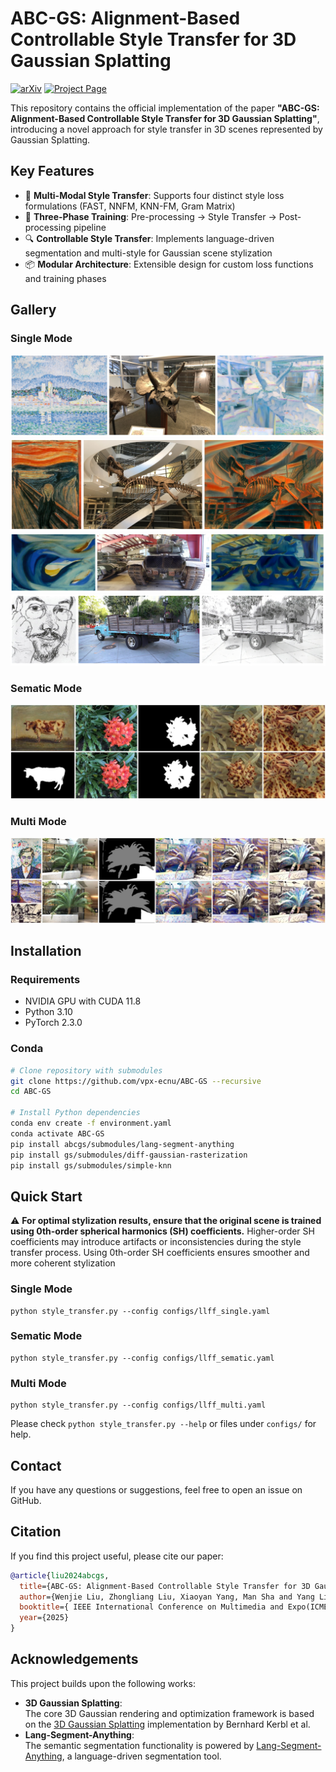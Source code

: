 # ABC-GS: Alignment-Based Controllable Style Transfer for 3D Gaussian Splatting

[![arXiv](https://img.shields.io/badge/arXiv-xxxx.xxxxx-b31b1b.svg)](https://arxiv.org/abs/xxxx.xxxxx)
[![Project Page](https://img.shields.io/badge/Project-Website-green)](https://your-project-page.com)

This repository contains the official implementation of the paper **"ABC-GS: Alignment-Based Controllable Style Transfer for 3D Gaussian Splatting"**, introducing a novel approach for style transfer in 3D scenes represented by Gaussian Splatting.

## Key Features

- 🎨 **Multi-Modal Style Transfer**: Supports four distinct style loss formulations (FAST, NNFM, KNN-FM, Gram Matrix)
- 🌟 **Three-Phase Training**: Pre-processing → Style Transfer → Post-processing pipeline
- 🔍 **Controllable Style Transfer**: Implements language-driven segmentation and multi-style for Gaussian scene stylization
- 📦 **Modular Architecture**: Extensible design for custom loss functions and training phases

## Gallery

### Single Mode
![](./abcgs/assets/single_horns.jpg)
![](./abcgs/assets/single_trex.jpg)
![](./abcgs/assets/single_M60.jpg)
![](./abcgs/assets/single_truck.jpg)
### Sematic Mode
![](./abcgs/assets/sematic_flower.jpg)
### Multi Mode
![](./abcgs/assets/multi_fern.jpg)


## Installation

### Requirements 
- NVIDIA GPU with CUDA 11.8
- Python 3.10
- PyTorch 2.3.0

### Conda

```bash
# Clone repository with submodules
git clone https://github.com/vpx-ecnu/ABC-GS --recursive
cd ABC-GS

# Install Python dependencies
conda env create -f environment.yaml
conda activate ABC-GS
pip install abcgs/submodules/lang-segment-anything
pip install gs/submodules/diff-gaussian-rasterization
pip install gs/submodules/simple-knn
```



## Quick Start
⚠️ **For optimal stylization results, ensure that the original scene is trained using 0th-order spherical harmonics (SH) coefficients.** Higher-order SH coefficients may introduce artifacts or inconsistencies during the style transfer process. Using 0th-order SH coefficients ensures smoother and more coherent stylization

### Single Mode
```
python style_transfer.py --config configs/llff_single.yaml
```
### Sematic Mode
```
python style_transfer.py --config configs/llff_sematic.yaml
```
### Multi Mode
```
python style_transfer.py --config configs/llff_multi.yaml
```

Please check `python style_transfer.py --help` or files under `configs/` for help.

## Contact

If you have any questions or suggestions, feel free to open an issue on GitHub.

## Citation

If you find this project useful, please cite our paper:
```bibtex
@article{liu2024abcgs,
  title={ABC-GS: Alignment-Based Controllable Style Transfer for 3D Gaussian Splatting},
  author={Wenjie Liu, Zhongliang Liu, Xiaoyan Yang, Man Sha and Yang Li},
  booktitle={ IEEE International Conference on Multimedia and Expo(ICME)},
  year={2025}
}
```

## Acknowledgements

This project builds upon the following works:
- **3D Gaussian Splatting**:  
  The core 3D Gaussian rendering and optimization framework is based on the [3D Gaussian Splatting](https://github.com/graphdeco-inria/gaussian-splatting) implementation by Bernhard Kerbl et al. 
- **Lang-Segment-Anything**: \
    The semantic segmentation functionality is powered by [Lang-Segment-Anything](https://github.com/luca-medeiros/lang-segment-anything), a language-driven segmentation tool.